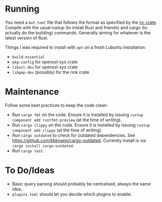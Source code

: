 # Running

You need a `bot.toml` file that follows the format as specified by the [irc
crate](https://github.com/aatxe/irc). Compile with the usual rustup (to install
Rust and friends) and cargo (to actually do the building) commands. Generally
aiming for whatever is the latest version of Rust.

Things I was required to install with `apt` on a fresh Lubuntu installation:

- `build-essential`
- `pkg-config` for openssl-sys crate
- `libssl-dev` for openssl-sys crate
- `libgmp-dev` (possibly) for the rink crate

# Maintenance

Follow some best practices to keep the code clean:

- Run `cargo fmt` on the code. Ensure it is installed by issuing `rustup
  component add rustfmt-preview` (at the time of writing).
- Run `cargo clippy` on the code. Ensure it is installed by issuing `rustup
  component add clippy` (at the time of writing).
- Run `cargo outdated` to check for outdated dependencies. See
  https://github.com/kbknapp/cargo-outdated. Currently install is via `cargo
  install cargo-outdated`.
- Run `cargo test`.

# To Do/Ideas

- Basic query parsing should probably be centralised, always the same idea.
- `plugins.toml` should let you decide which plugins to enable.

